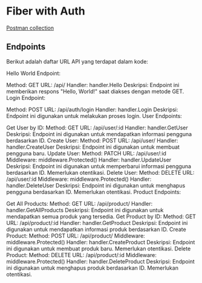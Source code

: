 # Fiber with Auth

[Postman collection](https://www.getpostman.com/collections/c862d012d5dcf50326f7)

## Endpoints


Berikut adalah daftar URL API yang terdapat dalam kode:

Hello World Endpoint:

Method: GET
URL: /api/
Handler: handler.Hello
Deskripsi: Endpoint ini memberikan respons "Hello, World!" saat diakses dengan metode GET.
Login Endpoint:

Method: POST
URL: /api/auth/login
Handler: handler.Login
Deskripsi: Endpoint ini digunakan untuk melakukan proses login.
User Endpoints:

Get User by ID:
Method: GET
URL: /api/user/:id
Handler: handler.GetUser
Deskripsi: Endpoint ini digunakan untuk mendapatkan informasi pengguna berdasarkan ID.
Create User:
Method: POST
URL: /api/user/
Handler: handler.CreateUser
Deskripsi: Endpoint ini digunakan untuk membuat pengguna baru.
Update User:
Method: PATCH
URL: /api/user/:id
Middleware: middleware.Protected()
Handler: handler.UpdateUser
Deskripsi: Endpoint ini digunakan untuk memperbarui informasi pengguna berdasarkan ID. Memerlukan otentikasi.
Delete User:
Method: DELETE
URL: /api/user/:id
Middleware: middleware.Protected()
Handler: handler.DeleteUser
Deskripsi: Endpoint ini digunakan untuk menghapus pengguna berdasarkan ID. Memerlukan otentikasi.
Product Endpoints:

Get All Products:
Method: GET
URL: /api/product/
Handler: handler.GetAllProducts
Deskripsi: Endpoint ini digunakan untuk mendapatkan semua produk yang tersedia.
Get Product by ID:
Method: GET
URL: /api/product/:id
Handler: handler.GetProduct
Deskripsi: Endpoint ini digunakan untuk mendapatkan informasi produk berdasarkan ID.
Create Product:
Method: POST
URL: /api/product/
Middleware: middleware.Protected()
Handler: handler.CreateProduct
Deskripsi: Endpoint ini digunakan untuk membuat produk baru. Memerlukan otentikasi.
Delete Product:
Method: DELETE
URL: /api/product/:id
Middleware: middleware.Protected()
Handler: handler.DeleteProduct
Deskripsi: Endpoint ini digunakan untuk menghapus produk berdasarkan ID. Memerlukan otentikasi.